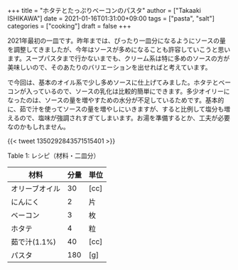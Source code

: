 +++
title = "ホタテとたっぷりベーコンのパスタ"
author = ["Takaaki ISHIKAWA"]
date = 2021-01-16T01:31:00+09:00
tags = ["pasta", "salt"]
categories = ["cooking"]
draft = false
+++

2021年最初の一皿です。昨年までは、ぴったり一皿分になるようにソースの量を調整してきましたが、今年はソースが多めになることも許容していこうと思います。スープパスタまで行かないまでも、クリーム系は特に多めのソースの方が美味しいので、そのあたりのバリエーションを出せればと考えています。

で今回は、基本のオイル系で少し多めソースに仕上げてみました。ホタテとベーコンが入っているので、ソースの乳化は比較的簡単にできます。多少オイリーになったのは、ソースの量を増やすための水分が不足しているためです。基本的に、茹で汁を使ってソースの量を増やしにいきますが、すると比例して塩分も増えるので、塩味が強調されすぎてしまいます。お湯を準備するとか、工夫が必要なのかもしれません。

{{< tweet 1350292843571515401 >}}

<div class="table-caption">
  <span class="table-number">Table 1</span>:
  レシピ（材料・二皿分）
</div>

| 材料      | 分量 | 単位 |
|---------|----|----|
| オリーブオイル | 30  | [cc] |
| にんにく  | 2   | 片   |
| ベーコン  | 3   | 枚   |
| ホタテ    | 4   | 粒   |
| 茹で汁(1.1%) | 40  | [cc] |
| パスタ    | 180 | [g]  |
